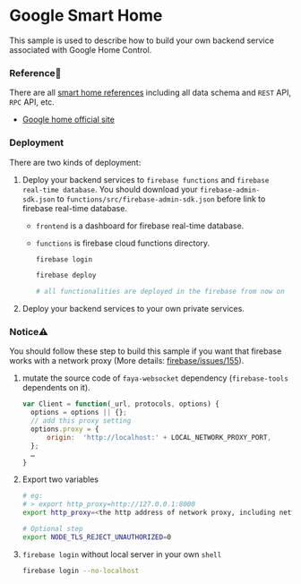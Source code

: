 # Google Smart Home

This sample is used to describe how to build your own backend service associated with Google Home Control.

### Reference🔖

There are all [smart home references] including all data schema and `REST` API, `RPC` API, etc.

- [Google home official site]

[google home official site]: https://developers.google.com/actions/smarthome/concepts/
[smart home references]: https://developers.google.com/actions/smarthome/traits/

### Deployment

There are two kinds of deployment:

1. Deploy your backend services to `firebase functions` and `firebase real-time database`. You should download your `firebase-admin-sdk.json` to `functions/src/firebase-admin-sdk.json` before link to firebase real-time database.

   - `frontend` is a dashboard for firebase real-time database.
   - `functions` is firebase cloud functions directory.

     ```bash
     firebase login

     firebase deploy

     # all functionalities are deployed in the firebase from now on
     ```

2. Deploy your backend services to your own private services.

### Notice⚠️

You should follow these step to build this sample if you want that firebase works with a network proxy (More details: [firebase/issues/155]).

[firebase/issues/155]: https://github.com/firebase/firebase-tools/issues/155

1. mutate the source code of `faya-websocket` dependency (`firebase-tools` dependents on it).

   ```js
   var Client = function(_url, protocols, options) {
     options = options || {};
     // add this proxy setting
     options.proxy = {
         origin:  'http://localhost:' + LOCAL_NETWORK_PROXY_PORT,
     };
     …
   }
   ```

1. Export two variables

   ```sh
   # eg:
   # > export http_proxy=http://127.0.0.1:8000
   export http_proxy=<the http address of network proxy, including network port>

   # Optional step
   export NODE_TLS_REJECT_UNAUTHORIZED=0
   ```

1. `firebase login` without local server in your own `shell`

   ```sh
   firebase login --no-localhost
   ```
